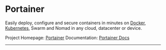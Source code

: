 # Portainer
Easily deploy, configure and secure containers in minutes on [Docker](docker/docker.md), [Kubernetes](kubernetes.md), Swarm and Nomad in any cloud, datacenter or device.

Project Homepage: [Portainer](https://www.portainer.io)
Documentation: [Portainer Docs](http://documentation.portainer.io)

---
